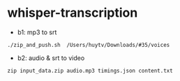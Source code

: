 # whisper-transcription
- b1: mp3 to srt

```shell
./zip_and_push.sh  /Users/huytv/Downloads/#35/voices
```
- b2: audio & srt to video
```shell
zip input_data.zip audio.mp3 timings.json content.txt
```
